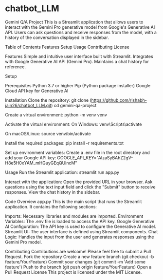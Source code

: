 # chatbot_LLM
Gemini Q/A Project
This is a Streamlit application that allows users to interact with the Gemini Pro generative model from Google's Generative AI API. Users can ask questions and receive responses from the model, with a history of the conversation displayed in the sidebar.

Table of Contents
Features
Setup
Usage
Contributing
License


Features
Simple and intuitive user interface built with Streamlit.
Integrates with Google Generative AI API (Gemini Pro).
Maintains a chat history for reference.


Setup

Prerequisites
Python 3.7 or higher
Pip (Python package installer)
Google Cloud API key for Generative AI


Installation
Clone the repository:
git clone (https://github.com/rishabh-jain26/chatbot_LLM.git)
cd gemini-qa-project


Create a virtual environment:
python -m venv venv


Activate the virtual environment:
On Windows:
venv\Scripts\activate

On macOS/Linux:
source venv/bin/activate

Install the required packages:
pip install -r requirements.txt


Set up environment variables:
Create a .env file in the root directory and add your Google API key:
GOOGLE_API_KEY="AIzaSyBAhZ2gV-H8e5H0xYAM_mHGuyGEqQUlncM"


Usage
Run the Streamlit application:
streamlit run app.py


Interact with the application:
Open the provided URL in your browser.
Ask questions using the text input field and click the "Submit" button to receive responses.
View the chat history in the sidebar.


Code Overview
app.py
This is the main script that runs the Streamlit application. It contains the following sections:

Imports: Necessary libraries and modules are imported.
Environment Variables: The .env file is loaded to access the API key.
Google Generative AI Configuration: The API key is used to configure the Generative AI model.
Streamlit UI: The user interface is defined using Streamlit components.
Chat Logic: Handles the input from the user and generates responses using the Gemini Pro model.


Contributing
Contributions are welcome! Please feel free to submit a Pull Request.
Fork the repository
Create a new feature branch (git checkout -b feature/YourFeature)
Commit your changes (git commit -m 'Add some feature')
Push to the branch (git push origin feature/YourFeature)
Open a Pull Request
License
This project is licensed under the MIT License.
